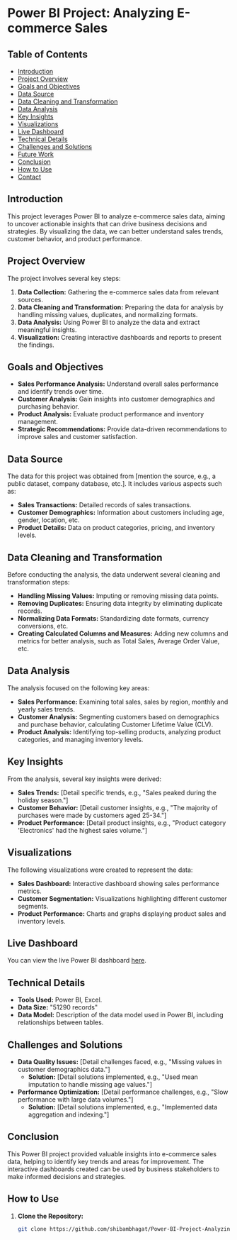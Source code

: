 # Power BI Project: Analyzing E-commerce Sales

## Table of Contents
- [Introduction](#introduction)
- [Project Overview](#project-overview)
- [Goals and Objectives](#goals-and-objectives)
- [Data Source](#data-source)
- [Data Cleaning and Transformation](#data-cleaning-and-transformation)
- [Data Analysis](#data-analysis)
- [Key Insights](#key-insights)
- [Visualizations](#visualizations)
- [Live Dashboard](#live-dashboard)
- [Technical Details](#technical-details)
- [Challenges and Solutions](#challenges-and-solutions)
- [Future Work](#future-work)
- [Conclusion](#conclusion)
- [How to Use](#how-to-use)
- [Contact](#contact)

## Introduction
This project leverages Power BI to analyze e-commerce sales data, aiming to uncover actionable insights that can drive business decisions and strategies. By visualizing the data, we can better understand sales trends, customer behavior, and product performance.

## Project Overview
The project involves several key steps:
1. **Data Collection:** Gathering the e-commerce sales data from relevant sources.
2. **Data Cleaning and Transformation:** Preparing the data for analysis by handling missing values, duplicates, and normalizing formats.
3. **Data Analysis:** Using Power BI to analyze the data and extract meaningful insights.
4. **Visualization:** Creating interactive dashboards and reports to present the findings.

## Goals and Objectives
- **Sales Performance Analysis:** Understand overall sales performance and identify trends over time.
- **Customer Analysis:** Gain insights into customer demographics and purchasing behavior.
- **Product Analysis:** Evaluate product performance and inventory management.
- **Strategic Recommendations:** Provide data-driven recommendations to improve sales and customer satisfaction.

## Data Source
The data for this project was obtained from [mention the source, e.g., a public dataset, company database, etc.]. It includes various aspects such as:
- **Sales Transactions:** Detailed records of sales transactions.
- **Customer Demographics:** Information about customers including age, gender, location, etc.
- **Product Details:** Data on product categories, pricing, and inventory levels.

## Data Cleaning and Transformation
Before conducting the analysis, the data underwent several cleaning and transformation steps:
- **Handling Missing Values:** Imputing or removing missing data points.
- **Removing Duplicates:** Ensuring data integrity by eliminating duplicate records.
- **Normalizing Data Formats:** Standardizing date formats, currency conversions, etc.
- **Creating Calculated Columns and Measures:** Adding new columns and metrics for better analysis, such as Total Sales, Average Order Value, etc.

## Data Analysis
The analysis focused on the following key areas:
- **Sales Performance:** Examining total sales, sales by region, monthly and yearly sales trends.
- **Customer Analysis:** Segmenting customers based on demographics and purchase behavior, calculating Customer Lifetime Value (CLV).
- **Product Analysis:** Identifying top-selling products, analyzing product categories, and managing inventory levels.

## Key Insights
From the analysis, several key insights were derived:
- **Sales Trends:** [Detail specific trends, e.g., "Sales peaked during the holiday season."]
- **Customer Behavior:** [Detail customer insights, e.g., "The majority of purchases were made by customers aged 25-34."]
- **Product Performance:** [Detail product insights, e.g., "Product category 'Electronics' had the highest sales volume."]

## Visualizations
The following visualizations were created to represent the data:
- **Sales Dashboard:** Interactive dashboard showing sales performance metrics.
- **Customer Segmentation:** Visualizations highlighting different customer segments.
- **Product Performance:** Charts and graphs displaying product sales and inventory levels.

## Live Dashboard
You can view the live Power BI dashboard [here](https://app.powerbi.com/view?r=eyJrIjoiMWMzZDBlNmYtOTFlOC00M2FlLWEwNTgtZDAyMTI1ZDMzYTJlIiwidCI6IjJmMTMyMWI5LTVkYWEtNDM4NC04NjBlLTMzODQwYTc0OWVmYiJ9).

## Technical Details
- **Tools Used:** Power BI, Excel.
- **Data Size:**  "51290 records"
- **Data Model:** Description of the data model used in Power BI, including relationships between tables.

## Challenges and Solutions
- **Data Quality Issues:** [Detail challenges faced, e.g., "Missing values in customer demographics data."]
  - **Solution:** [Detail solutions implemented, e.g., "Used mean imputation to handle missing age values."]
- **Performance Optimization:** [Detail performance challenges, e.g., "Slow performance with large data volumes."]
  - **Solution:** [Detail solutions implemented, e.g., "Implemented data aggregation and indexing."]


## Conclusion
This Power BI project provided valuable insights into e-commerce sales data, helping to identify key trends and areas for improvement. The interactive dashboards created can be used by business stakeholders to make informed decisions and strategies.

## How to Use
1. **Clone the Repository:**
   ```sh
   git clone https://github.com/shibambhagat/Power-BI-Project-Analyzing-Ecomarce-Sales-.git
